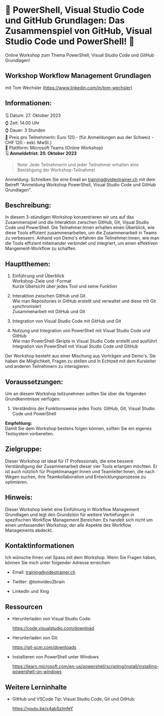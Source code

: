 # 📢 PowerShell, Visual Studio Code und GitHub Grundlagen: Das Zusammenspiel von GitHub, Visual Studio Code und PowerShell! 📢
Online Workshop zum Thema PowerShell, Visual Studio Code und GitHub Grundlagen!

## Workshop Workflow Management Grundlagen
mit Tom Wechsler (https://www.linkedin.com/in/tom-wechsler)

## Informationen:
🗓️ Datum: 27. Oktober 2023  
⌚ Zeit: 14.00 Uhr  
⌚ Dauer: 3 Stunden  
💸 Preis pro TeilnehmerIn: Euro 120.- (für Anmeldungen aus der Schweiz - CHF 120.- exkl. MwSt.)  
📍 Plattform: Microsoft Teams (Online Workshop)  
🗓️ **Anmeldefrist: 20. Oktober 2023**  

> Note: Jede Teilnehmerin und jeder Teilnehmer erhalten eine Bestätigung der Workshop-Teilnahme!

Anmeldung: Schreiben Sie eine Email an training@videotrainer.ch mit dem Betreff "Anmeldung Workshop PowerShell, Visual Studio Code und GitHub Grundlagen".  

## Beschreibung:
In diesem 3-stündigen Workshop konzentrieren wir uns auf das Zusammenspiel und die Interaktion zwischen GitHub, Git, Visual Studio Code und PowerShell. Die Teilnehmer:Innen erhalten einen Überblick, wie diese Tools effizient zusammenarbeiten, um die Zusammenarbeit in Teams zu verbessern. Anhand von Demo's erfahren die Teilnehmer:Innen, wie man die Tools effizient miteinander verbindet und integriert, um einen effektiven Mangement-Workflow zu schaffen.

## Hauptthemen:
1. Einführung und Überblick  
    Workshop-Ziele und -Format  
    Kurze Übersicht über jedes Tool und seine Funktion  

2. Interaktion zwischen GitHub und Git  
    Wie man Repositories in GitHub erstellt und verwaltet und diese mit Git synchronisiert  
    Zusammenarbeit mit GitHub und Git  

3. Integration von Visual Studio Code mit GitHub und Git  

4. Nutzung und Integration von PowerShell mit Visual Studio Code und GitHub  
    Wie man PowerShell-Skripte in Visual Studio Code erstellt und ausführt  
    Integration von PowerShell mit Visual Studio Code und GitHub  

Der Workshop besteht aus einer Mischung aus Vorträgen und Demo's. Sie haben die Möglichkeit, Fragen zu stellen und in Echtzeit mit dem Kursleiter und anderen Teilnehmern zu interagieren.

## Voraussetzungen:
Um an diesem Workshop teilzunehmen sollten Sie über die folgenden Grundkenntnisse verfügen:

1. Verständnis der Funktionsweise jedes Tools: GitHub, Git, Visual Studio Code und PowerShell  

**Empfehlung:**  
Damit Sie dem Workshop bestens folgen können, sollten Sie ein eigenes Testsystem vorbereiten.

## Zielgruppe:
Dieser Workshop ist ideal für IT Professionals, die eine bessere Verständigung der Zusammenarbeit dieser vier Tools erlangen möchten. Er ist auch nützlich für Projektmanager:Innen und Teamleiter:Innen, die nach Wegen suchen, ihre Teamkollaboration und Entwicklungsprozesse zu optimieren.

## Hinweis:
Dieser Workshop bietet eine Einführung in Workflow Management Grundlagen und legt den Grundstein für weitere Vertiefungen in spezifischen Workflow Management Bereichen. Es handelt sich nicht um einen umfassenden Workshop, der alle Aspekte des Workflow Managements abdeckt.

## Kontaktinformationen
Ich wünsche Ihnen viel Spass mit dem Workshop. Wenn Sie Fragen haben, können Sie mich unter folgender Adresse erreichen:

- Email: training@videotrainer.ch

- Twitter: @tomvideo2brain

- LinkedIn und Xing


## Ressourcen
- Herunterladen von Visual Studio Code:

  https://code.visualstudio.com/download

- Herunterladen von Git:

  https://git-scm.com/downloads

- Installieren von PowerShell unter Windows  

  https://learn.microsoft.com/en-us/powershell/scripting/install/installing-powershell-on-windows   

## Weitere Lerninhalte
- GitHub und VSCode Tip: Visual Studio Code, Git und GitHub:

  https://youtu.be/x4abSzImfeY